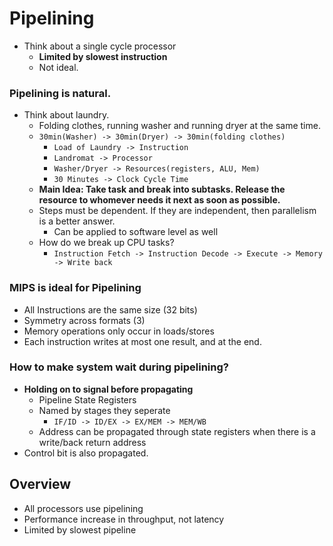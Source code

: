 # Pipelining

* Think about a single cycle processor
	* **Limited by slowest instruction**
	* Not ideal.

### Pipelining is natural.
* Think about laundry.
	* Folding clothes, running washer and running dryer at the same time.
	* ```30min(Washer) -> 30min(Dryer) -> 30min(folding clothes)```
		* ```Load of Laundry -> Instruction```
		* ```Landromat -> Processor```
		* ```Washer/Dryer -> Resources(registers, ALU, Mem)```
		* ```30 Minutes -> Clock Cycle Time```
	* **Main Idea: Take task and break into subtasks. Release the resource to whomever needs it next as soon as possible.**
	* Steps must be dependent. If they are independent, then parallelism is a better answer.
		* Can be applied to software level as well
	* How do we break up CPU tasks?
		* ```Instruction Fetch -> Instruction Decode -> Execute -> Memory -> Write back```

### MIPS is ideal for Pipelining
* All Instructions are the same size (32 bits)
* Symmetry across formats (3)
* Memory operations only occur in loads/stores
* Each instruction writes at most one result, and at the end. 

### How to make system wait during pipelining?
* **Holding on to signal before propagating**
	* Pipeline State Registers
	* Named by stages they seperate
		* ```IF/ID -> ID/EX -> EX/MEM -> MEM/WB```
	* Address can be propagated through state registers when there is a write/back return address
* Control bit is also propagated.

## Overview
* All processors use pipelining
* Performance increase in throughput, not latency
* Limited by slowest pipeline